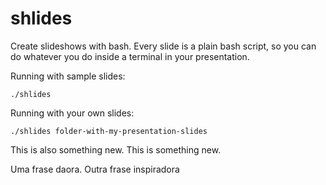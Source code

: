 # shlides

Create slideshows with bash. Every slide is a plain bash script, so you can do whatever you do inside a 
terminal in your presentation.

Running with sample slides:

```
./shlides
```

Running with your own slides:

```
./shlides folder-with-my-presentation-slides
```

This is also something new.
This is something new.

Uma frase daora.
Outra frase inspiradora
